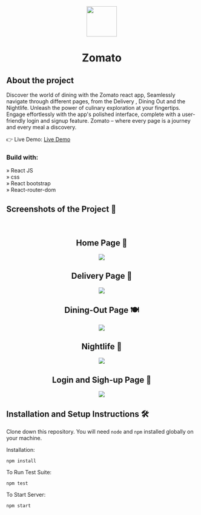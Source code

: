   <div align='center'>
<img src='https://github.com/vaibhav1202dev/Zomato/assets/142654068/2ba7a4bd-fbe1-4804-acab-ae2e2d735982.png'  height='80px' width='80px'/>
</div>
                
<div align='center'><h1>Zomato</h1> </div>

<h2>About the project</h2>

  <p>Discover the world of dining with the Zomato react app, Seamlessly navigate through different pages, from the   Delivery ,  Dining Out and the  Nightlife. Unleash the power of culinary exploration at your fingertips. Engage effortlessly with the app's polished interface, complete with a user-friendly login and signup feature. Zomato – where every page is a journey and every meal a discovery.</p>

👉 Live Demo: <a href='https://zomato-rust-one.vercel.app/'>Live Demo</a>

<h3>Build with:</h3>

» React JS <br>
» css <br>
» React bootstrap <br>
» React-router-dom

<h2>Screenshots of the Project 📸</h2>
<br>
<h2 align='center'>Home Page 🏡</h2>

<div align='center'>
<img src='https://github.com/vaibhav1202dev/Zomato/assets/142654068/0b8b8e98-9c48-4e3c-9ba9-088a8a7be991'/>
</div>

<h2 align='center'>Delivery Page 🛵</h2>

<div align='center'>
<img src='https://github.com/vaibhav1202dev/Zomato/assets/142654068/cc28e48c-9a62-4f0a-b24a-aa6233fded38'/>
</div>

<h2 align='center'>Dining-Out Page 🍽️</h2>

<div align='center'>
<img src='https://github.com/vaibhav1202dev/Zomato/assets/142654068/54c5a754-98ca-4200-85de-3e9f7e73fd58'/>
</div>

<h2 align='center'>Nightlife 🍷</h2>

<div align='center'>
<img src='https://github.com/vaibhav1202dev/Zomato/assets/142654068/9c449494-4441-4273-a4d8-58a5437c8664.png'/>
</div>

<h2 align='center'>Login and Sigh-up Page 👤</h2>

<div align='center'>
<img src='https://github.com/vaibhav1202dev/Zomato/assets/142654068/c43529ac-90fc-4988-b37b-9b77b3cb32ac'/>
</div>


## <h2> Installation and Setup Instructions 🛠️</h2>

Clone down this repository. You will need `node` and `npm` installed globally on your machine.  

Installation:

`npm install`  

To Run Test Suite:  

`npm test`  

To Start Server:

`npm start` 
